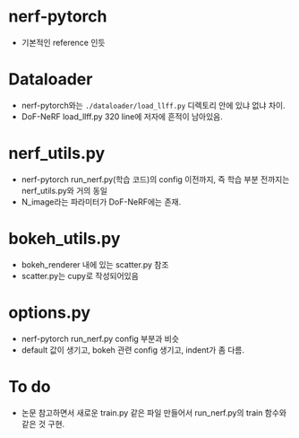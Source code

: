 # nerf-pytorch
- 기본적인 reference 인듯

# Dataloader
- nerf-pytorch와는 `./dataloader/load_llff.py` 디렉토리 안에 있냐 없냐 차이.
- DoF-NeRF load_llff.py 320 line에 저자에 흔적이 남아있음.

# nerf_utils.py
- nerf-pytorch run_nerf.py(학습 코드)의 config 이전까지, 즉 학습 부분 전까지는 nerf_utils.py와 거의 동일
- N_image라는 파라미터가 DoF-NeRF에는 존재.

# bokeh_utils.py
- bokeh_renderer 내에 있는 scatter.py 참조
- scatter.py는 cupy로 작성되어있음

# options.py
- nerf-pytorch run_nerf.py config 부분과 비슷
- default 값이 생기고, bokeh 관련 config 생기고, indent가 좀 다름.


# To do
- 논문 참고하면서 새로운 train.py 같은 파일 만들어서 run_nerf.py의 train 함수와 같은 것 구현.